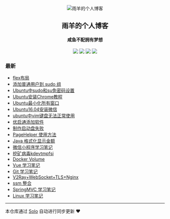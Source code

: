 <p align="center"><img alt="雨羊的个人博客" src="https://static.b3log.org/images/brand/solo-32.png"></p><h2 align="center">
雨羊的个人博客
</h2>

<h4 align="center">咸鱼不配拥有梦想</h4>
<p align="center"><a title="雨羊的个人博客" target="_blank" href="https://github.com/Rainsheep/solo-blog"><img src="https://img.shields.io/github/last-commit/Rainsheep/solo-blog.svg?style=flat-square&color=FF9900"></a>
<a title="GitHub repo size in bytes" target="_blank" href="https://github.com/Rainsheep/solo-blog"><img src="https://img.shields.io/github/repo-size/Rainsheep/solo-blog.svg?style=flat-square"></a>
<a title="Solo Version" target="_blank" href="https://github.com/88250/solo/releases"><img src="https://img.shields.io/badge/solo-4.3.0-f1e05a.svg?style=flat-square&color=blueviolet"></a>
<a title="Hits" target="_blank" href="https://github.com/88250/hits"><img src="https://hits.b3log.org/Rainsheep/solo-blog.svg"></a></p>

### 最新

* [flex布局](https://www.rainsheep.cn/articles/2020/07/26/1595731170747.html)
* [添加普通用户到 sudo 组](https://www.rainsheep.cn/articles/2020/07/20/1595241149790.html)
* [Ubuntu中sudo和su免密码设置](https://www.rainsheep.cn/articles/2020/07/20/1595228564416.html)
* [Ubuntu安装Chrome教程](https://www.rainsheep.cn/articles/2020/07/20/1595228124635.html)
* [Ubuntu最小化所有窗口](https://www.rainsheep.cn/articles/2020/07/17/1594959812671.html)
* [Ubuntu16.04安装微信](https://www.rainsheep.cn/articles/2020/07/17/1594953338426.html)
* [ubuntu中vim键盘无法正常使用](https://www.rainsheep.cn/articles/2020/07/17/1594948392242.html)
* [优启通添加软件](https://www.rainsheep.cn/articles/2020/06/23/1592902650423.html)
* [制作启动盘失败](https://www.rainsheep.cn/articles/2020/06/23/1592852337356.html)
* [PageHelper 使用方法](https://www.rainsheep.cn/articles/2020/03/31/1585595975549.html)
* [Java 格式化显示金额](https://www.rainsheep.cn/articles/2020/03/31/1585591249751.html)
* [微信小程序学习笔记](https://www.rainsheep.cn/articles/2020/03/27/1585322624228.html)
* [挖矿病毒kdevtmpfsi](https://www.rainsheep.cn/articles/2020/03/24/1585042584843.html)
* [Docker Volume](https://www.rainsheep.cn/articles/2020/03/24/1585040770531.html)
* [Vue 学习笔记](https://www.rainsheep.cn/articles/2020/03/18/1584528972534.html)
* [Git 学习笔记](https://www.rainsheep.cn/articles/2020/03/13/1584091376522.html)
* [V2Ray+WebSocket+TLS+Nginx](https://www.rainsheep.cn/articles/2020/03/11/1583901747768.html)
* [ssm 整合](https://www.rainsheep.cn/articles/2020/03/11/1583867371280.html)
* [SpringMVC 学习笔记](https://www.rainsheep.cn/articles/2020/03/10/1583771477763.html)
* [Linux 学习笔记](https://www.rainsheep.cn/articles/2020/03/09/1583763466425.html)



---

本仓库通过 [Solo](https://github.com/88250/solo) 自动进行同步更新 ❤️ 